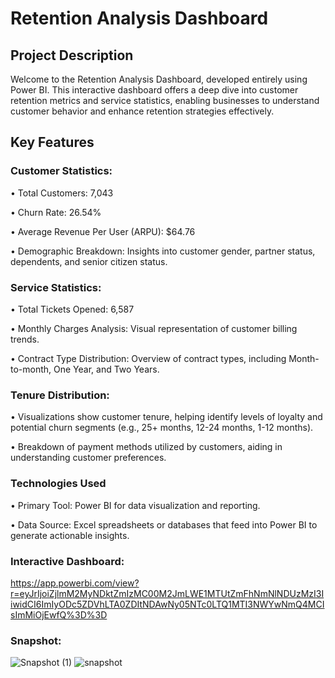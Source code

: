 # Retention Analysis Dashboard

## Project Description
Welcome to the Retention Analysis Dashboard, developed entirely using Power BI. This interactive dashboard offers a deep dive into customer retention metrics and service statistics, enabling businesses to understand customer behavior and enhance retention strategies effectively.

## Key Features
### Customer Statistics:
•	Total Customers: 7,043

•	Churn Rate: 26.54%

•	Average Revenue Per User (ARPU): $64.76

•	Demographic Breakdown: Insights into customer gender, partner status, dependents, and senior citizen status.

### Service Statistics:
•	Total Tickets Opened: 6,587

•	Monthly Charges Analysis: Visual representation of customer billing trends.

•	Contract Type Distribution: Overview of contract types, including Month-to-month, One Year, and Two Years.

### Tenure Distribution:
•	Visualizations show customer tenure, helping identify levels of loyalty and potential churn segments (e.g., 25+ months, 12-24 months, 1-12 months).

•	Breakdown of payment methods utilized by customers, aiding in understanding customer preferences.

### Technologies Used
•	Primary Tool: Power BI for data visualization and reporting.

•	Data Source: Excel spreadsheets or databases that feed into Power BI to generate actionable insights.

### Interactive Dashboard:

https://app.powerbi.com/view?r=eyJrIjoiZjlmM2MyNDktZmIzMC00M2JmLWE1MTUtZmFhNmNlNDUzMzI3IiwidCI6ImIyODc5ZDVhLTA0ZDItNDAwNy05NTc0LTQ1MTI3NWYwNmQ4MCIsImMiOjEwfQ%3D%3D

### Snapshot:

![Snapshot (1)](https://github.com/user-attachments/assets/86b36b58-ad6d-493e-a9a7-f1e2390162fd)
![snapshot](https://github.com/user-attachments/assets/ff907eeb-1cc5-4970-b83c-6cd660a25c54)


